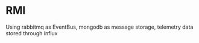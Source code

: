 # RMI
Using rabbitmq as EventBus, mongodb as message storage, telemetry data stored through influx  